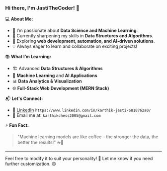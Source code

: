 ### Hi there, I'm JastiTheCoder! 👋

💻 **About Me:**  
- 👀 I’m passionate about **Data Science and Machine Learning**.  
- 🌱 Currently sharpening my skills in **Data Structures and Algorithms**.  
- 🚀 Exploring **web development, automation, and AI-driven solutions**.  
- 💡 Always eager to learn and collaborate on exciting projects!

📚 **What I’m Learning:**  
- 🏗️ Advanced **Data Structures & Algorithms**  
- 🤖 **Machine Learning** and **AI Applications**  
- 📊 **Data Analytics & Visualization**  
- 🌐 **Full-Stack Web Development (MERN Stack)**  

📬 **Let's Connect:**  
- 🔗 [LinkedIn](#) `https://www.linkedin.com/in/karthik-jasti-6818762a0/`
- 📧 Email me at: `karthikchess2005@gmail.com`  

⚡ **Fun Fact:**  
> "Machine learning models are like coffee – the stronger the data, the better the results!" ☕🤖  

---

Feel free to modify it to suit your personality! 🚀 Let me know if you need further customization. 😊


<!---
JastiTheCoder/JastiTheCoder is a ✨ special ✨ repository because its `README.md` (this file) appears on your GitHub profile.
You can click the Preview link to take a look at your changes.
--->
